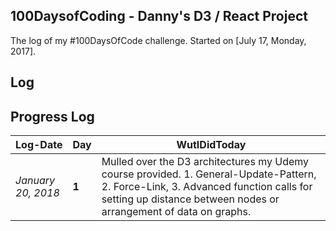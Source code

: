 ## 100DaysofCoding - Danny's D3 / React Project

The log of my #100DaysOfCode challenge. Started on [July 17, Monday, 2017].

## Log

## Progress Log

Log-Date | Day | WutIDidToday
--- | --- | ---
*January 20, 2018* | **1** | Mulled over the D3 architectures my Udemy course provided. 1. General-Update-Pattern, 2. Force-Link, 3. Advanced function calls for setting up distance between nodes or arrangement of data on graphs. 


